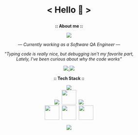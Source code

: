  <h1><p align="center">< Hello 👋 ></p></h1>

<p align="center"> <b>:: About me ::</b></p>
<p align="center">
<img src="https://github-stats-alpha.vercel.app/api?username=gloofo&cc=white&tc=8E8E8E&ic=008FFF&bc=E3E3E3" />
</p>

<p align="center"> 
<em>— Currently working as a Software QA Engineer —</em><br>
</p>
<p align="center">
    <em>"Typing code is really nice, but debugging isn't my favorite part,</em><br><em>Lately, I've been curious about why the code works"</em>
</p>
<p align="center">
      <a href="https://www.linkedin.com/in/markuusche" target="_blank">
        <img src="https://img.shields.io/badge/LinkedIn-0088CC?logo=linkedin&logoColor=white" />
      </a>
      <a href="https://t.me/gloofo" target="_blank">
        <img src="https://img.shields.io/badge/Telegram-0088CC?&logo=telegram&logoColor=white" />
      </a>
</p>
<p align="center"><b>:: Tech Stack ::</b></p>
<p align="center">
    <img src="https://skillicons.dev/icons?i=py,js,github,gitlab,git,selenium,vscode" />
 </br>
    <img src="https://skillicons.dev/icons?i=postman,html,css" />&nbsp;
    <img src="https://github.com/onemarc/tech-icons/blob/main/icons/jira-dark.svg" width="48"></a>&nbsp;
    <img src="https://skillicons.dev/icons?i=docker,visualstudio,ps" />
 </br>
    <a>&nbsp<img src="https://github.com/onemarc/tech-icons/blob/main/icons/mssqlserver-dark.svg" width="48"></a>&nbsp;
    <a><img src="https://github.com/onemarc/tech-icons/blob/main/icons/pytest-dark.svg" width="48"></a>&nbsp;
    <a"><img src="https://github.com/onemarc/tech-icons/blob/main/icons/appium-dark.svg" width="48"></a>&nbsp;
</p>
<p align="center">
    <img src="https://github-readme-stats.vercel.app/api/top-langs/?username=gloofo&layout=compact&title_color=008FFF&text_color=939393&theme=transparent&card_width=400&" />
</p>
